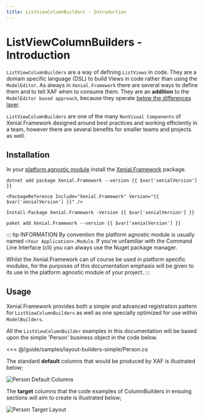 ```yaml
---
title: ListViewColumnBuilders - Introduction
---
```


# ListViewColumnBuilders - Introduction

`ListViewColumnBuilders` are a way of defining `ListViews` in code. They are a domain specific language (DSL) to build Views in code rather than using the `ModelEditor`. As always in `Xenial.Framework` there are several ways to define them and to tell XAF when to consume them. They are an **addition** to the `ModelEditor based approach`, because they operate [below the differences layer](https://docs.devexpress.com/eXpressAppFramework/112580/ui-construction/application-model/application-model-basics#application-models-layered-structure).

`ListViewColumnBuilders` are one of the many `NonVisual Components` of Xenial.Framework designed around best practices and working efficiently in a team, however there are several benefits for smaller teams and projects as well.

## Installation

In your [platform agnostic module](https://docs.devexpress.com/eXpressAppFramework/118045/concepts/application-solution-components/application-solution-structure#projects) install the [Xenial.Framework](https://www.nuget.org/packages/Xenial.Framework/) package.

<code-group>
<code-block title=".NET CLI">

<div class="language-bash"><pre class="language-bash"><code>dotnet add package Xenial.Framework --version {{ $var['xenialVersion'] }}</code></pre></div>

</code-block>


<code-block title="PackageReference">

<div class="language-xml"><pre class="language-xml"><code>&ltPackageReference Include="Xenial.Framework" Version="{{ $var['xenialVersion'] }}" /&gt</code></pre></div>

</code-block>

<code-block title="Package Manager">

<div class="language-powershell"><pre class="language-powershell"><code>Install-Package Xenial.Framework -Version {{ $var['xenialVersion'] }}</code></pre></div>

</code-block>

<code-block title="Paket CLI">

<div class="language-bash"><pre><code>paket add Xenial.Framework --version {{ $var['xenialVersion'] }}</code></pre></div>

</code-block>

</code-group>

::: tip INFORMATION
By convention the platform agnostic module is usually named `<Your Application>.Module`.
If you're unfamiliar with the Command Line Interface (cli) you can always use the Nuget package manager.

Whilst the Xenial.Framework can of course be used in platform specific modules, for the purposes of this documentation emphasis will be given to its use in the platform agnostic module of your project.
:::

## Usage

Xenial.Framework provides both a simple and advanced registration pattern for `ListViewColumnBuilders` as well as one specially optimized for use within `ModelBuilders`.

All the `ListViewColumnBuilder` examples in this documentation will be based upon the simple 'Person' business object in the code below.

<<< @/guide/samples/layout-builders-simple/Person.cs

The standard  **default** columns  that would be produced by XAF is illustrated below;

![Person Default Columns](/images/guide/column-builders/person-default-columns.png)

The **target** columns that the code examples of ColumnBuilders in ensuing sections will aim to create is illustrated below;

![Person Target Layout](/images/guide/column-builders/person-target-columns.png)
